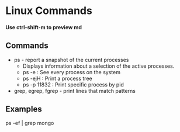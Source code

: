 # Linux Commands

#### Use ctrl-shift-m to preview md

## Commands

- ps - report a snapshot of the current processes
  - Displays information about a selection of the active processes.
  - ps -e : See every process on the system
  - ps -ejH : Print a process tree
  - ps -p 11832 : Print specific process by pid
- grep, egrep, fgrep - print lines that match patterns


## Examples

ps -ef | grep mongo

